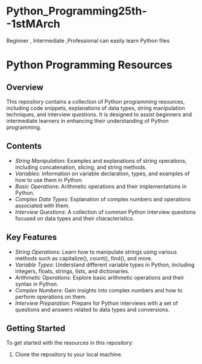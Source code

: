# Python_Programming25th--1stMArch
Beginner , Intermediate ,Professional  can easily learn Python files
# Python Programming Resources

## Overview
This repository contains a collection of Python programming resources, including code snippets, explanations of data types, string manipulation techniques, and interview questions. It is designed to assist beginners and intermediate learners in enhancing their understanding of Python programming.

## Contents
- *String Manipulation*: Examples and explanations of string operations, including concatenation, slicing, and string methods.
- *Variables*: Information on variable declaration, types, and examples of how to use them in Python.
- *Basic Operations*: Arithmetic operations and their implementations in Python.
- *Complex Data Types*: Explanation of complex numbers and operations associated with them.
- *Interview Questions*: A collection of common Python interview questions focused on data types and their characteristics.

## Key Features
- *String Operations*: Learn how to manipulate strings using various methods such as capitalize(), count(), find(), and more.
- *Variable Types*: Understand different variable types in Python, including integers, floats, strings, lists, and dictionaries.
- *Arithmetic Operations*: Explore basic arithmetic operations and their syntax in Python.
- *Complex Numbers*: Gain insights into complex numbers and how to perform operations on them.
- *Interview Preparation*: Prepare for Python interviews with a set of questions and answers related to data types and conversions.

## Getting Started
To get started with the resources in this repository:
1. Clone the repository to your local machine.
   
